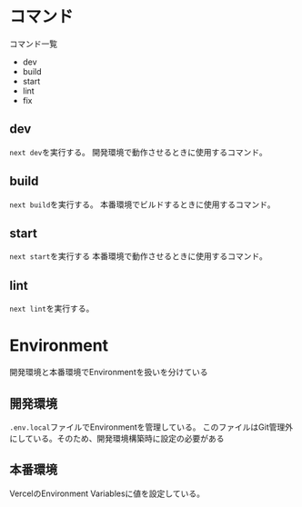 # コマンド

コマンド一覧

* dev
* build
* start
* lint
* fix

## dev

`next dev`を実行する。 開発環境で動作させるときに使用するコマンド。

## build

`next build`を実行する。 本番環境でビルドするときに使用するコマンド。

## start

`next start`を実行する 本番環境で動作させるときに使用するコマンド。

## lint

`next lint`を実行する。

# Environment

開発環境と本番環境でEnvironmentを扱いを分けている

## 開発環境

`.env.local`ファイルでEnvironmentを管理している。 このファイルはGit管理外にしている。そのため、開発環境構築時に設定の必要がある

## 本番環境

VercelのEnvironment Variablesに値を設定している。




